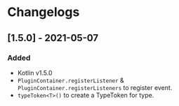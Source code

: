 # Changelogs
## [1.5.0] - 2021-05-07
### Added
- Kotlin v1.5.0
- `PluginContainer.registerListener` & `PluginContainer.registerListeners` to register event.
- `typeToken<T>()` to create a TypeToken for type.